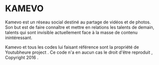 # KAMEVO

Kamevo est un réseau social destiné au partage de vidéos et de photos.
Son but est de faire connaître et mettre en relations les talents de demain, talents qui sont invisible actuellement face à la masse de contenu inintéressant. 

Kamevo et tous les codes lui faisant référence sont la propriété de Youtubheure project . Ce code n'a en aucun cas le droit d'être reproduit , Copyright 2016 .
